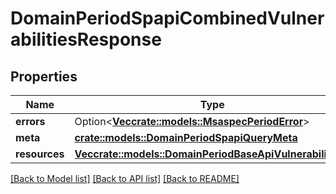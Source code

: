 # DomainPeriodSpapiCombinedVulnerabilitiesResponse

## Properties

Name | Type | Description | Notes
------------ | ------------- | ------------- | -------------
**errors** | Option<[**Vec<crate::models::MsaspecPeriodError>**](msaspec.Error.md)> |  | [optional]
**meta** | [**crate::models::DomainPeriodSpapiQueryMeta**](domain.SPAPIQueryMeta.md) |  | 
**resources** | [**Vec<crate::models::DomainPeriodBaseApiVulnerabilityV2>**](domain.BaseAPIVulnerabilityV2.md) |  | 

[[Back to Model list]](../README.md#documentation-for-models) [[Back to API list]](../README.md#documentation-for-api-endpoints) [[Back to README]](../README.md)


